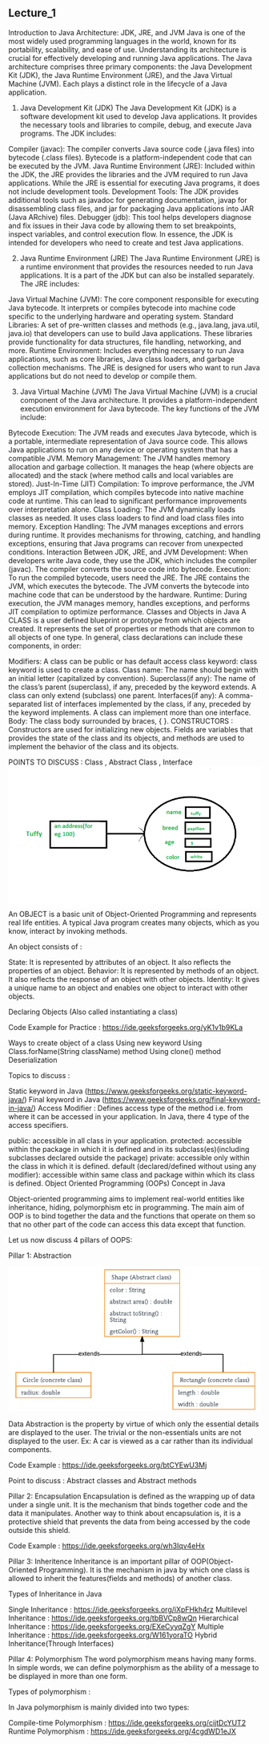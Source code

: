## Lecture_1
 
Introduction to Java Architecture: JDK, JRE, and JVM
Java is one of the most widely used programming languages in the world, known for its portability, scalability, and ease of use. Understanding its architecture is crucial for effectively developing and running Java applications. The Java architecture comprises three primary components: the Java Development Kit (JDK), the Java Runtime Environment (JRE), and the Java Virtual Machine (JVM). Each plays a distinct role in the lifecycle of a Java application.

1. Java Development Kit (JDK)
The Java Development Kit (JDK) is a software development kit used to develop Java applications. It provides the necessary tools and libraries to compile, debug, and execute Java programs. The JDK includes:

Compiler (javac): The compiler converts Java source code (.java files) into bytecode (.class files). Bytecode is a platform-independent code that can be executed by the JVM.
Java Runtime Environment (JRE): Included within the JDK, the JRE provides the libraries and the JVM required to run Java applications. While the JRE is essential for executing Java programs, it does not include development tools.
Development Tools: The JDK provides additional tools such as javadoc for generating documentation, javap for disassembling class files, and jar for packaging Java applications into JAR (Java ARchive) files.
Debugger (jdb): This tool helps developers diagnose and fix issues in their Java code by allowing them to set breakpoints, inspect variables, and control execution flow.
In essence, the JDK is intended for developers who need to create and test Java applications.

2. Java Runtime Environment (JRE)
The Java Runtime Environment (JRE) is a runtime environment that provides the resources needed to run Java applications. It is a part of the JDK but can also be installed separately. The JRE includes:

Java Virtual Machine (JVM): The core component responsible for executing Java bytecode. It interprets or compiles bytecode into machine code specific to the underlying hardware and operating system.
Standard Libraries: A set of pre-written classes and methods (e.g., java.lang, java.util, java.io) that developers can use to build Java applications. These libraries provide functionality for data structures, file handling, networking, and more.
Runtime Environment: Includes everything necessary to run Java applications, such as core libraries, Java class loaders, and garbage collection mechanisms.
The JRE is designed for users who want to run Java applications but do not need to develop or compile them.

3. Java Virtual Machine (JVM)
The Java Virtual Machine (JVM) is a crucial component of the Java architecture. It provides a platform-independent execution environment for Java bytecode. The key functions of the JVM include:

Bytecode Execution: The JVM reads and executes Java bytecode, which is a portable, intermediate representation of Java source code. This allows Java applications to run on any device or operating system that has a compatible JVM.
Memory Management: The JVM handles memory allocation and garbage collection. It manages the heap (where objects are allocated) and the stack (where method calls and local variables are stored).
Just-In-Time (JIT) Compilation: To improve performance, the JVM employs JIT compilation, which compiles bytecode into native machine code at runtime. This can lead to significant performance improvements over interpretation alone.
Class Loading: The JVM dynamically loads classes as needed. It uses class loaders to find and load class files into memory.
Exception Handling: The JVM manages exceptions and errors during runtime. It provides mechanisms for throwing, catching, and handling exceptions, ensuring that Java programs can recover from unexpected conditions.
Interaction Between JDK, JRE, and JVM
Development: When developers write Java code, they use the JDK, which includes the compiler (javac). The compiler converts the source code into bytecode.
Execution: To run the compiled bytecode, users need the JRE. The JRE contains the JVM, which executes the bytecode. The JVM converts the bytecode into machine code that can be understood by the hardware.
Runtime: During execution, the JVM manages memory, handles exceptions, and performs JIT compilation to optimize performance.
Classes and Objects in Java
A CLASS is a user defined blueprint or prototype from which objects are created.  It represents the set of properties or methods that are common to all objects of one type. In general, class declarations can include these components, in order: 

Modifiers: A class can be public or has default access 
class keyword: class keyword is used to create a class.
Class name: The name should begin with an initial letter (capitalized by convention).
Superclass(if any): The name of the class’s parent (superclass), if any, preceded by the keyword extends. A class can only extend (subclass) one parent.
Interfaces(if any): A comma-separated list of interfaces implemented by the class, if any, preceded by the keyword implements. A class can implement more than one interface.
Body: The class body surrounded by braces, { }.
CONSTRUCTORS : Constructors are used for initializing new objects. Fields are variables that provides the state of the class and its objects, and methods are used to implement the behavior of the class and its objects.

POINTS TO DISCUSS : Class , Abstract Class , Interface
![img.png](img.png)
An OBJECT is a basic unit of Object-Oriented Programming and represents real life entities.  A typical Java program creates many objects, which as you know, interact by invoking methods. 


 
An object consists of : 

State: It is represented by attributes of an object. It also reflects the properties of an object.
Behavior: It is represented by methods of an object. It also reflects the response of an object with other objects.
Identity: It gives a unique name to an object and enables one object to interact with other objects.

 
Declaring Objects (Also called instantiating a class)

 
Code Example for Practice : https://ide.geeksforgeeks.org/yK1v1b9KLa

Ways to create object of a class
Using new keyword
Using Class.forName(String className) method
Using clone() method
Deserialization
 

Topics to discuss :

Static keyword in Java (https://www.geeksforgeeks.org/static-keyword-java/)
Final keyword in Java (https://www.geeksforgeeks.org/final-keyword-in-java/)
Access Modifier : Defines access type of the method i.e. from where it can be accessed in your application. In Java, there 4 type of the access specifiers. 

public: accessible in all class in your application.
protected: accessible within the package in which it is defined and in its subclass(es)(including subclasses declared outside the package)
private: accessible only within the class in which it is defined.
default (declared/defined without using any modifier): accessible within same class and package within which its class is defined.
Object Oriented Programming (OOPs) Concept in Java

 
Object-oriented programming aims to implement real-world entities like inheritance, hiding, polymorphism etc in programming. The main aim of OOP is to bind together the data and the functions that operate on them so that no other part of the code can access this data except that function. 

Let us now discuss 4 pillars of OOPS:

Pillar 1: Abstraction

![img_1.png](img_1.png)
 
Data Abstraction is the property by virtue of which only the essential details are displayed to the user. The trivial or the non-essentials units are not displayed to the user. Ex: A car is viewed as a car rather than its individual components.

Code Example : https://ide.geeksforgeeks.org/btCYEwU3Mj

Point to discuss : Abstract classes and Abstract methods

Pillar 2: Encapsulation
Encapsulation is defined as the wrapping up of data under a single unit. It is the mechanism that binds together code and the data it manipulates. Another way to think about encapsulation is, it is a protective shield that prevents the data from being accessed by the code outside this shield. 

Code Example : https://ide.geeksforgeeks.org/wh3Iqv4eHx


 
Pillar 3: Inheritence 
Inheritance is an important pillar of OOP(Object-Oriented Programming). It is the mechanism in java by which one class is allowed to inherit the features(fields and methods) of another class. 

Types of Inheritance in Java

Single Inheritance : https://ide.geeksforgeeks.org/iXpFHkh4rz
Multilevel Inheritance : https://ide.geeksforgeeks.org/tbBVCp8wQn
Hierarchical Inheritance : https://ide.geeksforgeeks.org/EXeCyyqZgY
Multiple Inheritance : https://ide.geeksforgeeks.org/W161yoraTO
Hybrid Inheritance(Through Interfaces)
 

Pillar 4: Polymorphism
The word polymorphism means having many forms. In simple words, we can define polymorphism as the ability of a message to be displayed in more than one form. 

Types of polymorphism :

In Java polymorphism is mainly divided into two types: 

Compile-time Polymorphism : https://ide.geeksforgeeks.org/cijtDcYUT2
Runtime Polymorphism : https://ide.geeksforgeeks.org/4cgdWD1eJX
